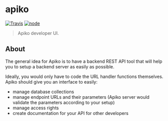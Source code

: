 # apiko

[![Travis](https://img.shields.io/travis/rust-lang/rust.svg?style=flat-square)](https://github.com/apiko-rest-api/apiko)
[![node](https://img.shields.io/node/v/gh-badges.svg?style=flat-square)](https://github.com/apiko-rest-api/apiko)

> Apiko developer UI.

## About

The general idea for Apiko is to have a backend REST API tool that will help you to setup a backend server as easily as possible.

Ideally, you would only have to code the URL handler functions themselves. Apiko should give you an interface to easily:

+ manage database collections
+ manage endpoint URLs and their parameters (Apiko server would validate the parameters according to your setup)
+ manage access rights
+ create documentation for your API for other developers
